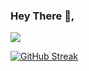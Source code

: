  ### Hey There 👋,

[![](https://img.shields.io/badge/-Ahmed%20Nour-blue?style=flat-square&logo=Linkedin&logoColor=white&link=https://www.linkedin.com/in/ahmednreldin/)](https://www.linkedin.com/in/ahmednreldin/)



[![GitHub Streak](http://github-readme-streak-stats.herokuapp.com?user=ahmednreldin&theme=dark&background=000000)](https://git.io/streak-stats)

